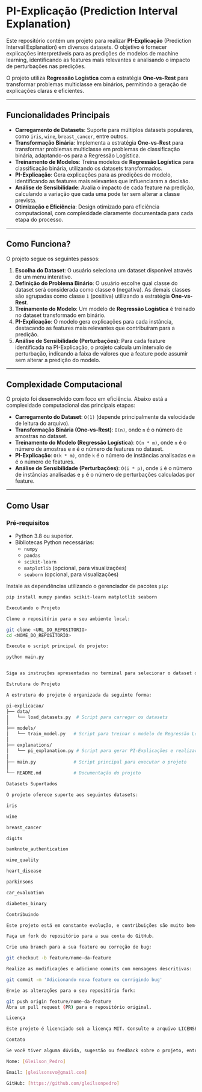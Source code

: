 # PI-Explicação (Prediction Interval Explanation)

Este repositório contém um projeto para realizar **PI-Explicação** (Prediction Interval Explanation) em diversos datasets. O objetivo é fornecer explicações interpretáveis para as predições de modelos de machine learning, identificando as features mais relevantes e analisando o impacto de perturbações nas predições.

O projeto utiliza **Regressão Logística** com a estratégia **One-vs-Rest** para transformar problemas multiclasse em binários, permitindo a geração de explicações claras e eficientes.

---

## Funcionalidades Principais

- **Carregamento de Datasets**: Suporte para múltiplos datasets populares, como `iris`, `wine`, `breast_cancer`, entre outros.
- **Transformação Binária**: Implementa a estratégia **One-vs-Rest** para transformar problemas multiclasse em problemas de classificação binária, adaptando-os para a Regressão Logística.
- **Treinamento de Modelos**: Treina modelos de **Regressão Logística** para classificação binária, utilizando os datasets transformados.
- **PI-Explicação**: Gera explicações para as predições do modelo, identificando as features mais relevantes que influenciaram a decisão.
- **Análise de Sensibilidade**:  Avalia o impacto de cada feature na predição, calculando a variação que cada uma pode ter sem alterar a classe prevista.
- **Otimização e Eficiência**: Design otimizado para eficiência computacional, com complexidade claramente documentada para cada etapa do processo.

---

## Como Funciona?

O projeto segue os seguintes passos:

1. **Escolha do Dataset**: O usuário seleciona um dataset disponível através de um menu interativo.
2. **Definição do Problema Binário**: O usuário escolhe qual classe do dataset será considerada como classe `0` (negativa). As demais classes são agrupadas como classe `1` (positiva) utilizando a estratégia **One-vs-Rest**.
3. **Treinamento do Modelo**: Um modelo de **Regressão Logística** é treinado no dataset transformado em binário.
4. **PI-Explicação**: O modelo gera explicações para cada instância, destacando as features mais relevantes que contribuíram para a predição.
5. **Análise de Sensibilidade (Perturbações)**: Para cada feature identificada na PI-Explicação, o projeto calcula um intervalo de perturbação, indicando a faixa de valores que a feature pode assumir sem alterar a predição do modelo.

---

## Complexidade Computacional

O projeto foi desenvolvido com foco em eficiência. Abaixo está a complexidade computacional das principais etapas:

- **Carregamento do Dataset**: `O(1)` (depende principalmente da velocidade de leitura do arquivo).
- **Transformação Binária (One-vs-Rest)**: `O(n)`, onde `n` é o número de amostras no dataset.
- **Treinamento do Modelo (Regressão Logística)**: `O(n * m)`, onde `n` é o número de amostras e `m` é o número de features no dataset.
- **PI-Explicação**: `O(k * m)`, onde `k` é o número de instâncias analisadas e `m` é o número de features.
- **Análise de Sensibilidade (Perturbações)**: `O(i * p)`, onde `i` é o número de instâncias analisadas e `p` é o número de perturbações calculadas por feature.

---

## Como Usar

### Pré-requisitos

- Python 3.8 ou superior.
- Bibliotecas Python necessárias:
    - `numpy`
    - `pandas`
    - `scikit-learn`
    - `matplotlib` (opcional, para visualizações)
    - `seaborn` (opcional, para visualizações)

Instale as dependências utilizando o gerenciador de pacotes `pip`:

```bash
pip install numpy pandas scikit-learn matplotlib seaborn

Executando o Projeto

Clone o repositório para o seu ambiente local:

git clone <URL_DO_REPOSITORIO>
cd <NOME_DO_REPOSITORIO>

Execute o script principal do projeto:

python main.py


Siga as instruções apresentadas no terminal para selecionar o dataset desejado e definir a classe que será utilizada como classe 0 para a transformação binária.

Estrutura do Projeto

A estrutura do projeto é organizada da seguinte forma:

pi-explicacao/
├── data/
│   └── load_datasets.py  # Script para carregar os datasets
│
├── models/
│   └── train_model.py   # Script para treinar o modelo de Regressão Logística
│
├── explanations/
│   └── pi_explanation.py # Script para gerar PI-Explicações e realizar a análise de perturbações
│
├── main.py              # Script principal para executar o projeto
│
└── README.md            # Documentação do projeto

Datasets Suportados

O projeto oferece suporte aos seguintes datasets:

iris

wine

breast_cancer

digits

banknote_authentication

wine_quality

heart_disease

parkinsons

car_evaluation

diabetes_binary

Contribuindo

Este projeto está em constante evolução, e contribuições são muito bem-vindas! Se você deseja adicionar novos datasets, aprimorar as técnicas de explicação, otimizar o código existente ou corrigir bugs, siga os passos abaixo:

Faça um fork do repositório para a sua conta do GitHub.

Crie uma branch para a sua feature ou correção de bug:

git checkout -b feature/nome-da-feature

Realize as modificações e adicione commits com mensagens descritivas:

git commit -m 'Adicionando nova feature ou corrigindo bug'

Envie as alterações para o seu repositório fork:

git push origin feature/nome-da-feature
Abra um pull request (PR) para o repositório original.

Licença

Este projeto é licenciado sob a licença MIT. Consulte o arquivo LICENSE para obter mais detalhes sobre os termos e condições de uso.

Contato

Se você tiver alguma dúvida, sugestão ou feedback sobre o projeto, entre em contato:

Nome: [Gleilson_Pedro]

Email: [gleilsonsvo@gmail.com]

GitHub: [https://github.com/gleilsonpedro]



